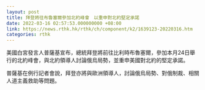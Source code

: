 ```yaml
---
layout: post
title: 拜登將往布魯塞爾參加北約峰會　以重申對北約堅定承諾
date: 2022-03-16 02:57:53.000000000 +08:00
link: https://news.rthk.hk/rthk/ch/component/k2/1639123-20220316.htm
categories: rthk
---
```


美國白宮發言人普薩基宣布，總統拜登將前往比利時布魯塞爾，參加本月24日舉行的北約峰會，與北約領導人討論俄烏局勢，並重申美國對北約的堅定承諾。

普薩基在例行記者會說，拜登亦將與歐洲領導人，討論俄烏局勢、對俄制裁、相關人道主義救助等問題。
